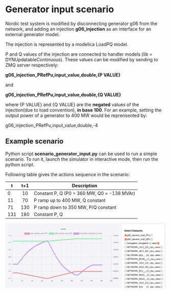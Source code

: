 # Generator input scenario

Nordic test system is modified by disconnecting generator g06 from the network, and adding an injection **g06_injection** as an
interface for an external generator model.

The injection is represented by a modelica LoadPQ model.

P and Q values of the injection are connected to handler models (lib = DYNUpdatableContinuous). These values can be modified by sending to ZMQ server respectively:

**g06_injection_PRefPu,input_value,double,{P VALUE}**

and

**g06_injection_PRefPu,input_value,double,{Q VALUE}**

where {P VALUE} and {Q VALUE} are the **negated** values of the injection(due to load convention), **in base 100**. For an example, setting the output power of a generator to 400 MW would be reprensented by:

g06_injection_PRefPu,input_value,double,-4

## Example scenario

Python script **scenario_generator_input.py** can be used to run a simple scenario. To run it, launch the simulator in interactive mode, then run the python script.

Following table gives the actions sequence in the scenario:

| t | t+1 | Description|
|---|:----:|---|
| 0 | 10 | Constant P, Q (P0 = 360 MW, Q0 = -138 MVAr) |
| 11 | 70 | P ramp up to 400 MW, Q constant |
| 71 | 130 | P ramp down to 350 MW, P/Q constant |
| 131 | 180| Constant P, Q |



![scenario output](generator_input_scenario.png)
